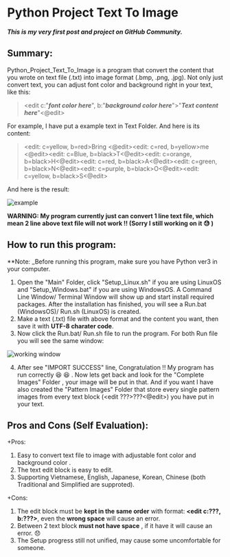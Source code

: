 # Python Project Text To Image
**_This is my very first post and project on GitHub Community._**	

## Summary:
Python_Project_Text_To_Image is a program that convert the content that you wrote on text file (.txt) into image format (.bmp, .png, .jpg). Not only just convert text, you can adjust font color and background right in your text, like this:

> <edit c:"**_font color here_**", b:"**_background color here_**">"**_Text content here_**"<@edit>

For example, I have put a example text in Text Folder. And here is its content: 

> <edit: c=yellow, b=red>Bring <@edit><edit: c=red, b=yellow>me <@edit><edit: c=Blue, b=black>T<@edit><edit: c=orange, b=black>H<@edit><edit: c=red, b=black>A<@edit><edit: c=green, b=black>N<@edit><edit: c=purple, b=black>O<@edit><edit: c=yellow, b=black>S<@edit>

And here is the result:

![example](https://github.com/CQHofsns/Python_Project_Text_To_Image/blob/master/For%20README.md/result.png)

**WARNING: My program currently just can convert 1 line text file, which mean 2 line above text file will not work !! (Sorry I still working on it  :sweat: )**

## How to run this program:
**Note: _Before running this program, make sure you have Python ver3 in your computer.

1. Open the "Main" Folder, click "Setup_Linux.sh" if you are using LinuxOS and "Setup_Windows.bat" if you are using WindowsOS. A Command Line Window/ Terminal Window will show up and start install required packages. After the installation has finished, you will see a Run.bat (WindowsOS)/ Run.sh (LinuxOS) is created.
2. Make a text (.txt) file with above format and the content you want, then save it with **UTF-8 charater code**.
3. Now click the Run.bat/ Run.sh file to run the program. For both Run file you will see the same window:

![working window](https://github.com/CQHofsns/Python_Project_Text_To_Image/blob/master/For%20README.md/working%20window.png)

4. After see "IMPORT SUCCESS" line, Congratulation !! My program has run correctly :satisfied: :satisfied: . Now lets get back and look for the "Complete Images" Folder , your image will be put in that. And if you want I have also created the "Pattern Images" Folder that store every single pattern images from every text block (<edit ???>???<@edit>) you have put in your text.

## Pros and Cons (Self Evaluation):
+Pros:
  1. Easy to convert text file to image with adjustable font color and background color .
  2. The text edit block is easy to edit.
  3. Supporting Vietnamese, English, Japanese, Korean, Chinese (both Traditional and Simplified are supproted).
 
+Cons:
  1. The edit block must be **kept in the same order** with format: **<edit c:???, b:???>**, even the **wrong space** will cause an error.
  2. Between 2 text block **must not have space** , if it have it will cause an error. :disappointed:	
  3. The Setup progress still not unified, may cause some uncomfortable for someone.
 
##   
